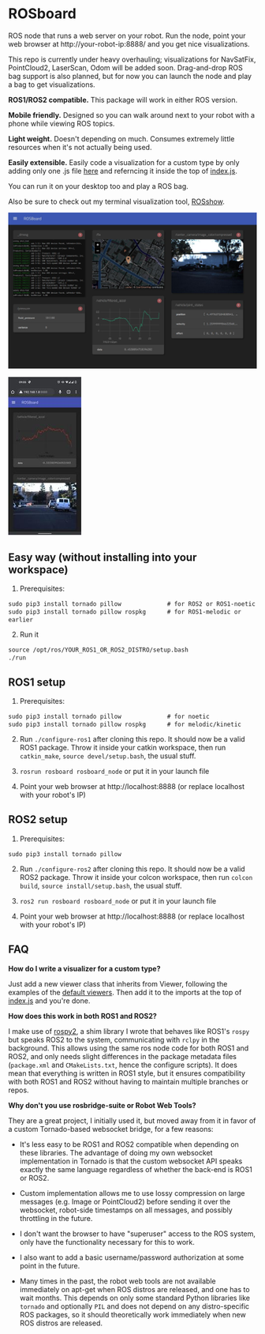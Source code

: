 # ROSboard 

ROS node that runs a web server on your robot.
Run the node, point your web browser at http://your-robot-ip:8888/ and you get nice visualizations.

This repo is currently under heavy overhauling; visualizations for NavSatFix, PointCloud2, LaserScan, Odom will be added soon. Drag-and-drop ROS bag support is also planned, but for now you can launch the node and play a bag to get visualizations.

**ROS1/ROS2 compatible.** This package will work in either ROS version.

**Mobile friendly.** Designed so you can walk around next to your robot with a phone while viewing ROS topics.

**Light weight.** Doesn't depending on much. Consumes extremely little resources when it's not actually being used.

**Easily extensible.** Easily code a visualization for a custom type by only adding only one .js file [here](https://github.com/dheera/rosboard/tree/main/rosboard/html/js/viewers) and referncing it inside the top of [index.js](https://github.com/dheera/rosboard/blob/main/rosboard/html/js/index.js).

You can run it on your desktop too and play a ROS bag.

Also be sure to check out my terminal visualization tool, [ROSshow](https://github.com/dheera/rosshow/).

![screenshot](/screenshots/screenshot4.jpg?raw=true "screenshot")

![screenshot](/screenshots/screenshot2.jpg?raw=true "screenshot")

## Easy way (without installing into your workspace)

1. Prerequisites:

```
sudo pip3 install tornado pillow             # for ROS2 or ROS1-noetic
sudo pip3 install tornado pillow rospkg      # for ROS1-melodic or earlier
```

2. Run it

```
source /opt/ros/YOUR_ROS1_OR_ROS2_DISTRO/setup.bash
./run
```

## ROS1 setup

1. Prerequisites:

```
sudo pip3 install tornado pillow             # for noetic
sudo pip3 install tornado pillow rospkg      # for melodic/kinetic
```

2. Run `./configure-ros1` after cloning this repo. It should now be a valid ROS1 package. Throw it inside your catkin workspace, then run `catkin_make`, `source devel/setup.bash`, the usual stuff.

3. `rosrun rosboard rosboard_node` or put it in your launch file

4. Point your web browser at http://localhost:8888 (or replace localhost with your robot's IP)

## ROS2 setup

1. Prerequisites:

```
sudo pip3 install tornado pillow
```

2. Run `./configure-ros2` after cloning this repo. It should now be a valid ROS2 package. Throw it inside your colcon workspace, then run `colcon build`, `source install/setup.bash`, the usual stuff.

3. `ros2 run rosboard rosboard_node` or put it in your launch file

4. Point your web browser at http://localhost:8888 (or replace localhost with your robot's IP)

## FAQ

**How do I write a visualizer for a custom type?**

Just add a new viewer class that inherits from Viewer, following the examples of the [default viewers](https://github.com/dheera/rosboard/tree/master/rosboard/html/js/viewers). Then add it to the imports at the top of [index.js](https://github.com/dheera/rosboard/blob/master/rosboard/html/js/index.js) and you're done.

**How does this work in both ROS1 and ROS2?**

I make use of [rospy2](https://github.com/dheera/rospy2), a shim library I wrote that behaves like ROS1's `rospy` but speaks ROS2 to the system, communicating with `rclpy` in the background. This allows using the same ros node code for both ROS1 and ROS2, and only needs slight differences in the package metadata files (`package.xml` and `CMakeLists.txt`, hence the configure scripts). It does mean that everything is written in ROS1 style, but it ensures compatibility with both ROS1 and ROS2 without having to maintain multiple branches or repos.

**Why don't you use rosbridge-suite or Robot Web Tools?**

They are a great project, I initially used it, but moved away from it in favor of a custom Tornado-based websocket bridge, for a few reasons:

* It's less easy to be ROS1 and ROS2 compatible when depending on these libraries. The advantage of doing my own websocket implementation in Tornado is that the custom websocket API speaks exactly the same language regardless of whether the back-end is ROS1 or ROS2.

* Custom implementation allows me to use lossy compression on large messages (e.g. Image or PointCloud2) before sending it over the websocket, robot-side timestamps on all messages, and possibly throttling in the future.

* I don't want the browser to have "superuser" access to the ROS system, only have the functionality necessary for this to work.

* I also want to add a basic username/password authorization at some point in the future.

* Many times in the past, the robot web tools are not available immediately on apt-get when ROS distros are released, and one has to wait months. This depends on only some standard Python libraries like `tornado` and optionally `PIL` and does not depend on any distro-specific ROS packages, so it should theoretically work immediately when new ROS distros are released.

